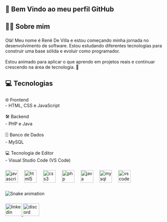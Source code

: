 <h2 align="left">👋 Bem Vindo ao meu perfil GitHub</h2>

###

<h2 align="left">🧑🏻 Sobre mim</h2>

###

<p align="left">Olá! Meu nome é Renê De Villa e estou começando minha jornada no desenvolvimento de software. Estou estudando diferentes tecnologias para construir uma base sólida e evoluir como programador.  <br><br>Estou animado para aplicar o que aprendo em projetos reais e continuar crescendo na área de tecnologia. 🚀</p>

###

<h2 align="left">💻 Tecnologias</h2>

###

<p align="left">🌐 Frontend  <br>- HTML, CSS e JavaScript  <br><br>🛠️ Backend  <br>- PHP e Java  <br><br>🗄️ Banco de Dados  <br>- MySQL<br><br>💻 Tecnologia de Editor  <br>- Visual Studio Code (VS Code)</p>

###

<div align="left">
  <img src="https://skillicons.dev/icons?i=js" height="40" alt="javascript logo"  />
  <img width="12" />
  <img src="https://skillicons.dev/icons?i=html" height="40" alt="html5 logo"  />
  <img width="12" />
  <img src="https://skillicons.dev/icons?i=css" height="40" alt="css3 logo"  />
  <img width="12" />
  <img src="https://skillicons.dev/icons?i=php" height="40" alt="php logo"  />
  <img width="12" />
  <img src="https://skillicons.dev/icons?i=java" height="40" alt="java logo"  />
  <img width="12" />
  <img src="https://skillicons.dev/icons?i=mysql" height="40" alt="mysql logo"  />
  <img width="12" />
  <img src="https://skillicons.dev/icons?i=vscode" height="40" alt="vscode logo"  />
</div>

###

<img src="https://raw.githubusercontent.com/renedevilla/renedevilla/output/snake.svg" alt="Snake animation" />

###

<div align="left">
  <a href="www.linkedin.com/in/rene-de-villa-nunes" target="_blank">
    <img src="https://raw.githubusercontent.com/maurodesouza/profile-readme-generator/master/src/assets/icons/social/linkedin/default.svg" width="52" height="40" alt="linkedin logo"  />
  </a>
  <a href="RenêDeVilla#1234" target="_blank">
    <img src="https://raw.githubusercontent.com/maurodesouza/profile-readme-generator/master/src/assets/icons/social/discord/default.svg" width="52" height="40" alt="discord logo"  />
  </a>
</div>

###
